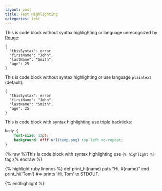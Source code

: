 ```yaml
---
layout: post
title: Test Highlighting
categories: test
---
```

<!-- markdownlint-disable -->

This is code block without syntax highlighting or language unrecognized by [Rouge][rouge_languages]:

```no_highlight
{
  "thisSyntax": error
  "firstName": "John",
  "lastName": "Smith",
  "age": 25
}
```

This is code block without syntax highlighting or use language `plaintext` (default):

```
{
  "thisSyntax": error
  "firstName": "John",
  "lastName": "Smith",
  "age": 25
}
```

This is code block with syntax highlighting use triple backticks:

```css
body {
    font-size: 12pt;
    background: #fff url(temp.png) top left no-repeat;
}
```

{% raw %}This is code block with syntax highlighting use `{% highlight %}` tag:{% endraw %}

{% highlight ruby linenos %}
def print_hi(name)
  puts "Hi, #{name}"
end
print_hi('Tom')
#=> prints 'Hi, Tom' to STDOUT.

{% endhighlight %}

[rouge_languages]: https://rouge-ruby.github.io/docs/file.Languages.html